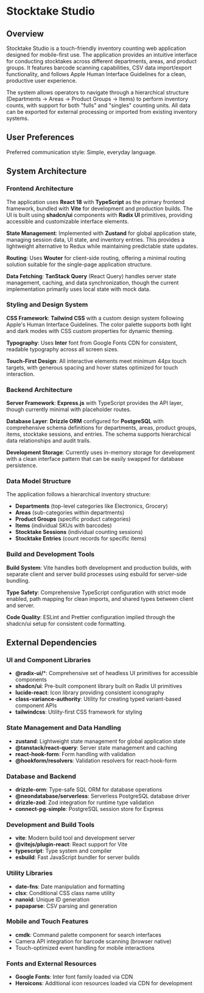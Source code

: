 # Stocktake Studio

## Overview

Stocktake Studio is a touch-friendly inventory counting web application designed for mobile-first use. The application provides an intuitive interface for conducting stocktakes across different departments, areas, and product groups. It features barcode scanning capabilities, CSV data import/export functionality, and follows Apple Human Interface Guidelines for a clean, productive user experience.

The system allows operators to navigate through a hierarchical structure (Departments → Areas → Product Groups → Items) to perform inventory counts, with support for both "fulls" and "singles" counting units. All data can be exported for external processing or imported from existing inventory systems.

## User Preferences

Preferred communication style: Simple, everyday language.

## System Architecture

### Frontend Architecture
The application uses **React 18** with **TypeScript** as the primary frontend framework, bundled with **Vite** for development and production builds. The UI is built using **shadcn/ui** components with **Radix UI** primitives, providing accessible and customizable interface elements.

**State Management**: Implemented with **Zustand** for global application state, managing session data, UI state, and inventory entries. This provides a lightweight alternative to Redux while maintaining predictable state updates.

**Routing**: Uses **Wouter** for client-side routing, offering a minimal routing solution suitable for the single-page application structure.

**Data Fetching**: **TanStack Query** (React Query) handles server state management, caching, and data synchronization, though the current implementation primarily uses local state with mock data.

### Styling and Design System
**CSS Framework**: **Tailwind CSS** with a custom design system following Apple's Human Interface Guidelines. The color palette supports both light and dark modes with CSS custom properties for dynamic theming.

**Typography**: Uses **Inter** font from Google Fonts CDN for consistent, readable typography across all screen sizes.

**Touch-First Design**: All interactive elements meet minimum 44px touch targets, with generous spacing and hover states optimized for touch interaction.

### Backend Architecture
**Server Framework**: **Express.js** with TypeScript provides the API layer, though currently minimal with placeholder routes.

**Database Layer**: **Drizzle ORM** configured for **PostgreSQL** with comprehensive schema definitions for departments, areas, product groups, items, stocktake sessions, and entries. The schema supports hierarchical data relationships and audit trails.

**Development Storage**: Currently uses in-memory storage for development with a clean interface pattern that can be easily swapped for database persistence.

### Data Model Structure
The application follows a hierarchical inventory structure:
- **Departments** (top-level categories like Electronics, Grocery)
- **Areas** (sub-categories within departments)
- **Product Groups** (specific product categories)
- **Items** (individual SKUs with barcodes)
- **Stocktake Sessions** (individual counting sessions)
- **Stocktake Entries** (count records for specific items)

### Build and Development Tools
**Build System**: Vite handles both development and production builds, with separate client and server build processes using esbuild for server-side bundling.

**Type Safety**: Comprehensive TypeScript configuration with strict mode enabled, path mapping for clean imports, and shared types between client and server.

**Code Quality**: ESLint and Prettier configuration implied through the shadcn/ui setup for consistent code formatting.

## External Dependencies

### UI and Component Libraries
- **@radix-ui/***: Comprehensive set of headless UI primitives for accessible components
- **shadcn/ui**: Pre-built component library built on Radix UI primitives
- **lucide-react**: Icon library providing consistent iconography
- **class-variance-authority**: Utility for creating typed variant-based component APIs
- **tailwindcss**: Utility-first CSS framework for styling

### State Management and Data Handling
- **zustand**: Lightweight state management for global application state
- **@tanstack/react-query**: Server state management and caching
- **react-hook-form**: Form handling with validation
- **@hookform/resolvers**: Validation resolvers for react-hook-form

### Database and Backend
- **drizzle-orm**: Type-safe SQL ORM for database operations
- **@neondatabase/serverless**: Serverless PostgreSQL database driver
- **drizzle-zod**: Zod integration for runtime type validation
- **connect-pg-simple**: PostgreSQL session store for Express

### Development and Build Tools
- **vite**: Modern build tool and development server
- **@vitejs/plugin-react**: React support for Vite
- **typescript**: Type system and compiler
- **esbuild**: Fast JavaScript bundler for server builds

### Utility Libraries
- **date-fns**: Date manipulation and formatting
- **clsx**: Conditional CSS class name utility
- **nanoid**: Unique ID generation
- **papaparse**: CSV parsing and generation

### Mobile and Touch Features
- **cmdk**: Command palette component for search interfaces
- Camera API integration for barcode scanning (browser native)
- Touch-optimized event handling for mobile interactions

### Fonts and External Resources
- **Google Fonts**: Inter font family loaded via CDN
- **Heroicons**: Additional icon resources loaded via CDN for development